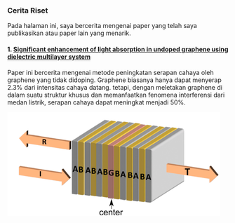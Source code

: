 ### Cerita Riset

Pada halaman ini, saya bercerita mengenai paper yang telah saya publikasikan atau paper lain yang menarik. 

#### 1. [Significant enhancement of light absorption in undoped graphene using dielectric multilayer system](https://ukhtary30.github.io/msukhtary-pages/significant.html) 

Paper ini bercerita mengenai metode peningkatan serapan cahaya oleh graphene yang tidak didoping. Graphene biasanya hanya dapat menyerap 2.3% dari intensitas cahaya datang. tetapi, dengan meletakan graphene di dalam suatu struktur khusus dan memanfaatkan fenomena interferensi dari medan listrik, serapan cahaya dapat meningkat menjadi 50%.

![graphene](mirror.png)

